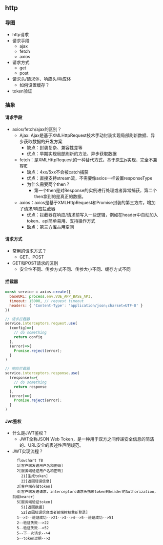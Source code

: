 ## http

### 导图
- http请求
- 请求手段
  - ajax
  - fetch
  - axios
- 请求方式
  - get
  - post
- 请求头/请求体、响应头/响应体
  - 如何设置缓存？
- token验证


### 抽象
#### 请求手段
- axios/fetch/ajax的区别？
  - Ajax: Ajax是基于XMLHttpRequest技术手动封装实现局部刷新数据、异步获取数据的开发方案
    - 缺点：封装复杂、兼容性差等
    - 优点：早期实现局部刷新的方法、异步获取数据
  - fetch：是XMLHttpRequest的一种替代方式，基于原生js实现，完全不兼容IE
    - 缺点：4xx/5xx不会被catch捕获
    - 优点：直接支持stream流，不需要像axios一样设置responseType
    - 为什么需要两个then？
      - 第一个then是对Response的实例进行处理或者异常捕获，第二个then拿到的是真正的数据。
  - axios：axios是基于XMLHttpRequest和Promise封装的第三方库，增加了请求/响应拦截器
    - 优点：拦截器在响应/请求前写入一些逻辑，例如在header中自动加入token、api简单易用、支持操作方式
    - 缺点：第三方库占用空间
#### 请求方式
- 常用的请求方式？
  - GET、POST
- GET和POST请求的区别
  - 安全性不同、传参方式不同、传参大小不同、缓存方式不同
#### 拦截器
```js
const service = axios.create({
  baseURL: process.env.VUE_APP_BASE_API, 
  timeout: 15000, // request timeout
  headers: { 'Content-Type': 'application/json;charset=UTF-8' }
})

// 请求拦截器
service.interceptors.request.use(
  (config)=>{
    // do something
    return config
  },
  (error)=>{
    Promise.reject(error);
  }
)

// 响应拦截器
service.interceptors.response.use(
  (response)=>{
    // do something
    return response
  },
  (error)=>{
    Promise.reject(error);
  }
)
```
#### Jwt鉴权
- 什么是JWT鉴权？
  - JWT全称JSON Web Token，是一种用于双方之间传递安全信息的简洁的、URL安全的表述性声明规范。
- JWT实现流程？
  ```mermaid
    flowchart TB
    1[客户端发送用户名和密码]
    2[服务端验证用户名和密码]
      21[生成token]
      22[返回错误信息]
    3[客户端存储token]
    4[客户端发送请求，interceptors请求头携带token到header的Authorization，前缀bearer]
    5[服务端验证token]
      51[返回数据]
      52[返回错误信息或者前端控制重新登录]
    1-->2--验证成功-->21-->3-->4-->5--验证成功-->51
    2--验证失败-->22
    5--验证失败-->52
    5--下一次请求-->4
    5--token过期-->2
  ```

